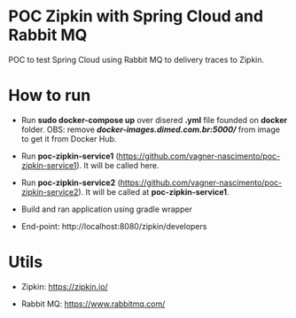 # POC Zipkin with Spring Cloud and Rabbit MQ

POC to test Spring Cloud using Rabbit MQ to delivery traces to Zipkin. 

# How to run

- Run **sudo docker-compose up** over disered **.yml** file founded on **docker** folder. OBS: remove ***docker-images.dimed.com.br:5000/*** from image to get it from Docker Hub.
 
- Run **poc-zipkin-service1** (https://github.com/vagner-nascimento/poc-zipkin-service1). It will be called here.

- Run **poc-zipkin-service2** (https://github.com/vagner-nascimento/poc-zipkin-service2). It will be called at **poc-zipkin-service1**.

- Build and ran application using gradle wrapper

- End-point: http://localhost:8080/zipkin/developers

# Utils
- Zipkin: https://zipkin.io/

- Rabbit MQ: https://www.rabbitmq.com/
